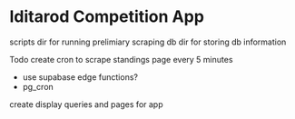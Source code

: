 # Iditarod Competition App

scripts dir for running prelimiary scraping
db dir for storing db information

Todo
create cron to scrape standings page every 5 minutes

- use supabase edge functions?
- pg_cron
  
create display queries and pages for app

